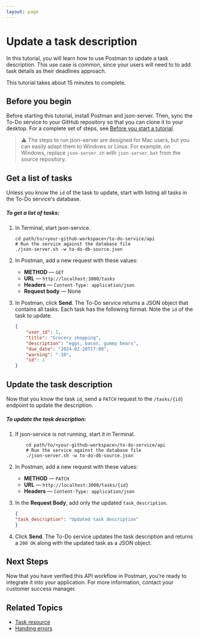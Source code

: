 ```yaml
---
layout: page
---
```


# Update a task description

In this tutorial, you will learn how to use Postman to update a task description. This use case is common, since your users will need to to add task details as their deadlines approach. 

This tutorial takes about 15 minutes to complete. 

## Before you begin

Before starting this tutorial, install Postman and json-server. Then, sync the To-Do service to your  GitHub repository so that you can clone it to your desktop. For a complete set of steps, see [Before you start a tutorial](before-you-start-a-tutorial.md).

> ⚠️ The steps to run json-server are designed for Mac users, but you can easily adapt them to Windows or Linux. For example, on Windows, replace `json-server.sh` with `json-server.bat` from the source repository.

## Get a list of tasks

Unless you know the `id` of the task to update, start with listing all tasks in the To-Do service's database. 

##### To get a list of tasks:

1. In Terminal, start json-service. 

    ```shell
    cd path/to/<your-github-workspace>/to-do-service/api
    # Run the service against the database file
    ./json-server.sh -w to-do-db-source.json
    ```

2. In Postman, add a new request with these values:
   
    * **METHOD** — `GET`
    * **URL** — `http://localhost:3000/tasks`
    * **Headers** — `Content-Type: application/json`
    * **Request body** — None

3. In Postman, click **Send**.
   The To-Do service returns a JSON object that contains all tasks. Each task has the following format. Note the `id` of the task to update. 

    ```json
    {
        "user_id": 1,
        "title": "Grocery shopping",
        "description": "eggs, bacon, gummy bears",
        "due_date": "2024-02-20T17:00",
        "warning": "-10",
        "id": 1
    }
    ```

## Update the task description

Now that you know the task `id`, send a `PATCH` request to the `/tasks/{id}` endpoint to update the description. 

##### To update the task description:

1. If json-service is not running, start it in Terminal.

    ```shell
        cd path/to/<your-github-workspace>/to-do-service/api
        # Run the service against the database file
        ./json-server.sh -w to-do-db-source.json
    ```

2. In Postman, add a new request with these values:
    * **METHOD** — `PATCH`
    * **URL** — `http://localhost:3000/tasks/{id}`
    * **Headers** — `Content-Type: application/json`
    
3. In the **Request Body**, add only the updated `task_description`.

    ```json
    {
    "task_description": "Updated task description"
    }
    ```

4. Click **Send**. 
   The To-Do service updates the task description and returns a `200 OK` along with the updated task as a JSON object.  

## Next Steps

Now that you have verified this API workflow in Postman, you're ready to integrate it into your application. For more information, contact your customer success manager. 

## Related Topics

* [Task resource](../api/task.md)
* [Handing errors](../api/handling-errors.md)
